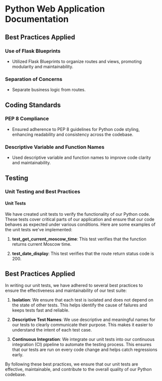 # Python Web Application Documentation

## Best Practices Applied

### Use of Flask Blueprints
- Utilized Flask Blueprints to organize routes and views, promoting modularity and maintainability.

### Separation of Concerns
- Separate business logic from routes.

## Coding Standards

### PEP 8 Compliance
- Ensured adherence to PEP 8 guidelines for Python code styling, enhancing readability and consistency across the codebase.

### Descriptive Variable and Function Names
- Used descriptive variable and function names to improve code clarity and maintainability.

## Testing

### Unit Testing and Best Practices

#### Unit Tests

We have created unit tests to verify the functionality of our Python code. These tests cover critical parts of our application and ensure that our code behaves as expected under various conditions. Here are some examples of the unit tests we've implemented:

1. **test_get_current_moscow_time**: This test verifies that the function returns current Moscow time.

2. **test_date_display**: This test verifies that the route return status code is 200.

## Best Practices Applied

In writing our unit tests, we have adhered to several best practices to ensure the effectiveness and maintainability of our test suite:

1. **Isolation**: We ensure that each test is isolated and does not depend on the state of other tests. This helps identify the cause of failures and keeps tests fast and reliable.

2. **Descriptive Test Names**: We use descriptive and meaningful names for our tests to clearly communicate their purpose. This makes it easier to understand the intent of each test case.

3. **Continuous Integration**: We integrate our unit tests into our continuous integration (CI) pipeline to automate the testing process. This ensures that our tests are run on every code change and helps catch regressions early.

By following these best practices, we ensure that our unit tests are effective, maintainable, and contribute to the overall quality of our Python codebase.


